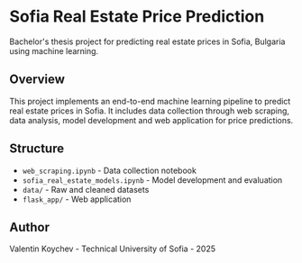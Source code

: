 # Sofia Real Estate Price Prediction

Bachelor's thesis project for predicting real estate prices in Sofia, Bulgaria using machine learning.

## Overview
This project implements an end-to-end machine learning pipeline to predict real estate prices in Sofia. It includes data collection through web scraping, data analysis, model development and web application for price predictions.

## Structure
- `web_scraping.ipynb` - Data collection notebook
- `sofia_real_estate_models.ipynb` - Model development and evaluation
- `data/` - Raw and cleaned datasets
- `flask_app/` - Web application

## Author
Valentin Koychev - Technical University of Sofia - 2025
